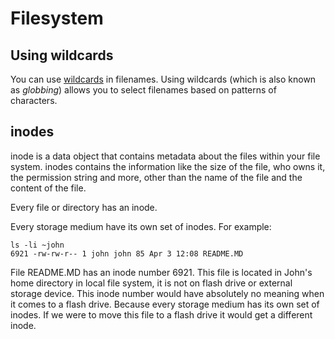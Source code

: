 # Filesystem

## Using wildcards

You can use [wildcards](wildcards.md) in filenames. Using wildcards (which is also known
as *globbing*) allows you to select filenames based on patterns of characters.

## inodes

inode is a data object that contains metadata about the files within your file system.
inodes contains the information like the size of the file, who owns it, the permission
string and more, other than the name of the file and the content of the file.

Every file or directory has an inode.

Every storage medium have its own set of inodes. For example:

```shell
ls -li ~john
6921 -rw-rw-r-- 1 john john 85 Apr 3 12:08 README.MD
```

File README.MD has an inode number 6921. This file is located in John's home directory
in local file system, it is not on flash drive or external storage device. This inode
number would have absolutely no meaning when it comes to a flash drive. Because every
storage medium has its own set of inodes. If we were to move this file to a flash drive
it would get a different inode.
